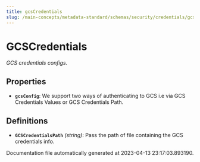 ```yaml
---
title: gcsCredentials
slug: /main-concepts/metadata-standard/schemas/security/credentials/gcscredentials
---
```


# GCSCredentials

*GCS credentials configs.*

## Properties

- **`gcsConfig`**: We support two ways of authenticating to GCS i.e via GCS Credentials Values or GCS Credentials Path.
## Definitions

- **`GCSCredentialsPath`** *(string)*: Pass the path of file containing the GCS credentials info.


Documentation file automatically generated at 2023-04-13 23:17:03.893190.
